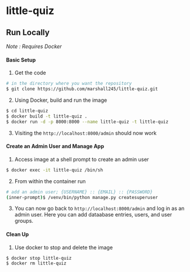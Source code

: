 # little-quiz

## Run Locally
*Note : Requires Docker*

#### Basic Setup
1. Get the code
```bash
# in the directory where you want the repository
$ git clone https://github.com/marshall245/little-quiz.git
```


2. Using Docker, build and run the image
```bash
$ cd little-quiz
$ docker build -t little-quiz .
$ docker run -d -p 8000:8000 --name little-quiz -t little-quiz
```


3. Visiting the `http://localhost:8000/admin` should now work


#### Create an Admin User and Manage App
1. Access image at a shell prompt to create an admin user
```bash
$ docker exec -it little-quiz /bin/sh
```


2. From within the container run
```bash
# add an admin user; {USERNAME} :: {EMAIL} :: {PASSWORD}
(inner-prompt)$ /venv/bin/python manage.py createsuperuser
```


3. You can now go back to `http://localhost:8000/admin` and log in as an admin user. Here you can add dataabase entries, users, and user groups.


#### Clean Up
1. Use docker to stop and delete the image
```bash
$ docker stop little-quiz
$ docker rm little-quiz
```

